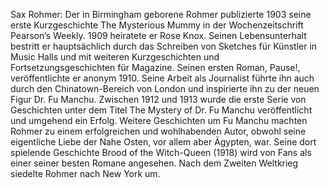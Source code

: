 Sax Rohmer: Der in Birmingham geborene Rohmer publizierte 1903 seine erste Kurzgeschichte The Mysterious Mummy in der Wochenzeitschrift Pearson’s Weekly. 1909 heiratete er Rose Knox. Seinen Lebensunterhalt bestritt er hauptsächlich durch das Schreiben von Sketches für Künstler in Music Halls und mit weiteren Kurzgeschichten und Fortsetzungsgeschichten für Magazine. Seinen ersten Roman, Pause!, veröffentlichte er anonym 1910. Seine Arbeit als Journalist führte ihn auch durch den Chinatown-Bereich von London und inspirierte ihn zu der neuen Figur Dr. Fu Manchu. Zwischen 1912 und 1913 wurde die erste Serie von Geschichten unter dem Titel The Mystery of Dr. Fu Manchu veröffentlicht und umgehend ein Erfolg. Weitere Geschichten um Fu Manchu machten Rohmer zu einem erfolgreichen und wohlhabenden Autor, obwohl seine eigentliche Liebe der Nahe Osten, vor allem aber Ägypten, war. Seine dort spielende Geschichte Brood of the Witch-Queen (1918) wird von Fans als einer seiner besten Romane angesehen. Nach dem Zweiten Weltkrieg siedelte Rohmer nach New York um.
